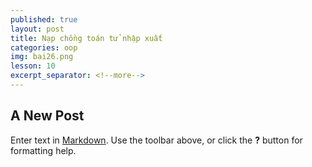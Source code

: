 ```yaml
---
published: true
layout: post
title: Nạp chồng toán tử nhập xuất
categories: oop
img: bai26.png
lesson: 10
excerpt_separator: <!--more-->
---
```

## A New Post

Enter text in [Markdown](http://daringfireball.net/projects/markdown/). Use the toolbar above, or click the **?** button for formatting help.

